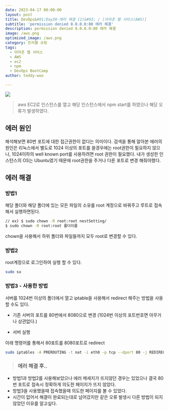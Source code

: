 ```yaml
---
date: 2023-04-17 00:00:00
layout: post
title: DevOps&#91;Day30-에러 해결 (2)&#93; / [아마존 웹 서비스(AWS)]
subtitle: 'permission denied 0.0.0.0:80 에러 해결'
description: permission denied 0.0.0.0:80 에러 해결
image: /aws.png
optimized_image: /aws.png
category: 트러블 슈팅
tags:
  - 아마존 웹 서비스
  - AWS
  - ec2
  - npm
  - DevOps BootCamp
author: teddy-woo

---
```


![](https://velog.velcdn.com/images/dnehgus6975/post/f5639010-9cd0-4b52-967b-d050a301bacc/image.png)

>aws EC2로 인스턴스를 열고 해당 인스턴스에서 npm start를 하였으나 해당 오류가 발생하였다.

## 에러 원인
해석해보면 80번 포트에 대한 접근권한이 없다는 의미이다.
검색을 통해 알아본 에러의 원인은 리눅스에서 별도로 1024 이상의 포트를 쓸경우에는 root권한이 필요하지 않으나, 1024이하의 well known port를 사용하려면 root 권한이 필요했다.
내가 생성한 인스턴스의 OS는 Ubuntu였기 때문에 root권한을 주거나 다른 포트로 변경 해줘야했다.

## 에러 해결
### 방법1
해당 폴더와 해당 폴더에 있는 모든 파일의 소유를 root 계정으로 바꿔주고 루트로 접속해서 실행하면된다.
```bash
// ex) $ sudo chown -R root:root nestSetting/
$ sudo chown -R root:root 폴더이름
```
chown을 사용해서 하위 폴더와 파일들까지 모두 root로 변경할 수 있다.

### 방법2
root계정으로 로그인하여 실행 할 수 있다.
```bash
sudo su
```
### 방법3 - 사용한 방법
서버를 1024번 이상의 폴더에서 열고 iptable을 사용해서 redirect 해주는 방법을 사용할 수도 있다.

- 기존 서버의 포트를 80번에서 8080으로 변경 (1024번 이상의 포트번호면 아무거나 상관없다.)

- 서버 실행

아래 명령어를 통해서 80포트를 8080포트로 redirect
```bash
sudo iptables -A PREROUTING -t nat -i eth0 -p tcp --dport 80 -j REDIRECT --to-port 8080
```
> ### 에러 해결 후..
- 방법1과 방법2를 사용해보았으나 에러 메세지가 뜨지않던 경우는 있었으나 결국 80번 포트로 접속시 정확하게 의도한 페이지가 뜨지 않았다.
- 방법3을 사용했을때 접속했을때 의도한 페이지를 볼 수 있었다.
- 시간이 없어서 해결이 완료되는대로 넘어갔지만 같은 오류 발생시 다른 방법이 되지 않았던 이유를 알고싶다.
